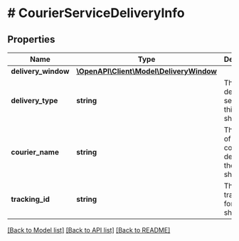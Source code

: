# # CourierServiceDeliveryInfo

## Properties

Name | Type | Description | Notes
------------ | ------------- | ------------- | -------------
**delivery_window** | [**\OpenAPI\Client\Model\DeliveryWindow**](DeliveryWindow.md) |  |
**delivery_type** | **string** | The type of delivery service for this shipment. |
**courier_name** | **string** | The name of the company delivering the shipment. |
**tracking_id** | **string** | The tracking ID for this shipment | [optional]

[[Back to Model list]](../../README.md#models) [[Back to API list]](../../README.md#endpoints) [[Back to README]](../../README.md)
